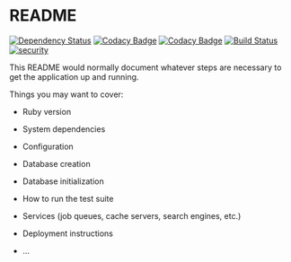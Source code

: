 # README

[![Dependency Status](https://gemnasium.com/badges/github.com/Janfred/turnierauswertung.svg)](https://gemnasium.com/github.com/Janfred/turnierauswertung)
[![Codacy Badge](https://api.codacy.com/project/badge/Grade/99e38312c5034186853e26e9e3aa53d3)](https://www.codacy.com/app/Janfred/turnierauswertung?utm_source=github.com&amp;utm_medium=referral&amp;utm_content=Janfred/turnierauswertung&amp;utm_campaign=Badge_Grade)
[![Codacy Badge](https://api.codacy.com/project/badge/Coverage/99e38312c5034186853e26e9e3aa53d3)](https://www.codacy.com/app/Janfred/turnierauswertung?utm_source=github.com&utm_medium=referral&utm_content=Janfred/turnierauswertung&utm_campaign=Badge_Coverage)
[![Build Status](https://travis-ci.org/Janfred/turnierauswertung.svg?branch=master)](https://travis-ci.org/Janfred/turnierauswertung)
[![security](https://hakiri.io/github/Janfred/turnierauswertung/master.svg)](https://hakiri.io/github/Janfred/turnierauswertung/master)


This README would normally document whatever steps are necessary to get the
application up and running.

Things you may want to cover:

* Ruby version

* System dependencies

* Configuration

* Database creation

* Database initialization

* How to run the test suite

* Services (job queues, cache servers, search engines, etc.)

* Deployment instructions

* ...
